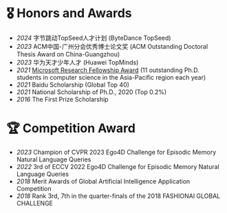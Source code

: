 # 🎖 Honors and Awards
- *2024* 字节跳动TopSeed人才计划 (ByteDance TopSeed)
- *2023* ACM中国-广州分会优秀博士论文奖 (ACM Outstanding Doctoral Thesis Award on China-Guangzhou)
- *2023* 华为天才少年人才 (Huawei TopMinds)
- *2021* [Microsoft Research Fellowship Award](https://www.microsoft.com/en-us/research/academic-program/phd-fellowship/#!people) (11 outstanding Ph.D. students in computer science in the Asia-Pacific region each year)  
- *2021* Baidu Scholarship (Global Top 40)
- *2021* National Scholarship of Ph.D., 2020 (Top 0.2%)
- *2016* The First Prize Scholarship


# 🏆 Competition Award
- *2023* Champion of CVPR 2023 Ego4D Challenge for Episodic Memory Natural Language Queries
- *2022* 3rd of ECCV 2022 Ego4D Challenge for Episodic Memory Natural Language Queries
- *2018* Merit Awards of Global Artificial Intelligence Application Competition
- *2018* Rank 3rd, 7th in the quarter-finals of the 2018 FASHIONAI GLOBAL CHALLENGE
